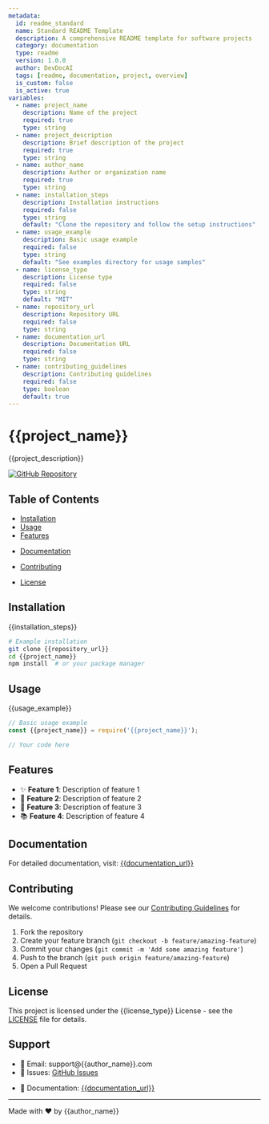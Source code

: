 ```yaml
---
metadata:
  id: readme_standard
  name: Standard README Template
  description: A comprehensive README template for software projects
  category: documentation
  type: readme
  version: 1.0.0
  author: DevDocAI
  tags: [readme, documentation, project, overview]
  is_custom: false
  is_active: true
variables:
  - name: project_name
    description: Name of the project
    required: true
    type: string
  - name: project_description
    description: Brief description of the project
    required: true
    type: string
  - name: author_name
    description: Author or organization name
    required: true
    type: string
  - name: installation_steps
    description: Installation instructions
    required: false
    type: string
    default: "Clone the repository and follow the setup instructions"
  - name: usage_example
    description: Basic usage example
    required: false
    type: string
    default: "See examples directory for usage samples"
  - name: license_type
    description: License type
    required: false
    type: string
    default: "MIT"
  - name: repository_url
    description: Repository URL
    required: false
    type: string
  - name: documentation_url
    description: Documentation URL
    required: false
    type: string
  - name: contributing_guidelines
    description: Contributing guidelines
    required: false
    type: boolean
    default: true
---
```


# {{project_name}}

{{project_description}}

<!-- IF repository_url -->
[![GitHub Repository](https://img.shields.io/github/stars/{{repository_url}}?style=social)]({{repository_url}})
<!-- END IF -->

## Table of Contents

- [Installation](#installation)
- [Usage](#usage)
- [Features](#features)
<!-- IF documentation_url -->
- [Documentation](#documentation)
<!-- END IF -->
<!-- IF contributing_guidelines -->
- [Contributing](#contributing)
<!-- END IF -->
- [License](#license)

## Installation

{{installation_steps}}

```bash
# Example installation
git clone {{repository_url}}
cd {{project_name}}
npm install  # or your package manager
```

## Usage

{{usage_example}}

```javascript
// Basic usage example
const {{project_name}} = require('{{project_name}}');

// Your code here
```

## Features

- ✨ **Feature 1**: Description of feature 1
- 🚀 **Feature 2**: Description of feature 2
- 🔧 **Feature 3**: Description of feature 3
- 📚 **Feature 4**: Description of feature 4

<!-- IF documentation_url -->
## Documentation

For detailed documentation, visit: [{{documentation_url}}]({{documentation_url}})
<!-- END IF -->

<!-- IF contributing_guidelines -->
## Contributing

We welcome contributions! Please see our [Contributing Guidelines](CONTRIBUTING.md) for details.

1. Fork the repository
2. Create your feature branch (`git checkout -b feature/amazing-feature`)
3. Commit your changes (`git commit -m 'Add some amazing feature'`)
4. Push to the branch (`git push origin feature/amazing-feature`)
5. Open a Pull Request
<!-- END IF -->

## License

This project is licensed under the {{license_type}} License - see the [LICENSE](LICENSE) file for details.

## Support

- 📧 Email: support@{{author_name}}.com
- 🐛 Issues: [GitHub Issues]({{repository_url}}/issues)
<!-- IF documentation_url -->
- 📖 Documentation: [{{documentation_url}}]({{documentation_url}})
<!-- END IF -->

---

Made with ❤️ by {{author_name}}
